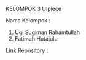 KELOMPOK 3 UIpiece 

Nama Kelompok :
1. Ugi Sugiman Rahamtullah
2. Fatimah Hutajulu

Link Repository :
